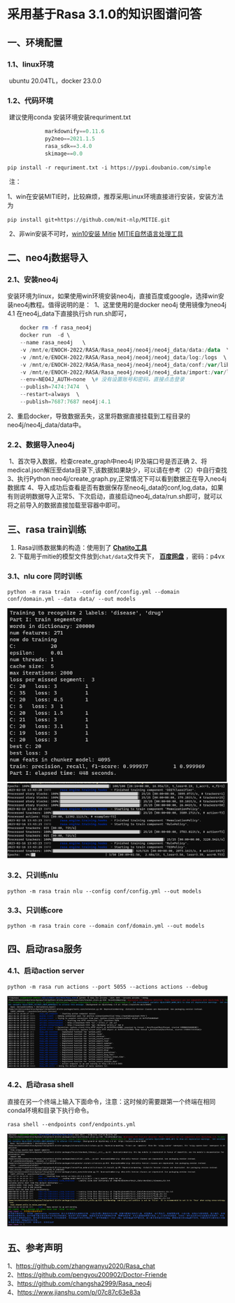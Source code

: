 # 采用基于Rasa 3.1.0的知识图谱问答 

## 一、环境配置

### 1.1、linux环境

​			ubuntu 20.04TL，docker 23.0.0

### 1.2、代码环境

​			建议使用conda 安装环境安装requriment.txt

```powershell
			markdownify==0.11.6
			py2neo==2021.1.5
			rasa_sdk==3.4.0
			skimage==0.0
```

​		`pip install -r requriment.txt -i https://pypi.doubanio.com/simple ` 

​		注：			

​			1、win在安装MITIE时，比较麻烦，推荐采用Linux环境直接进行安装，安装方法为

​						`pip install git+https://github.com/mit-nlp/MITIE.git`

​			2、非win安装不可时，[win10安装 Mitie](https://blog.csdn.net/liu765023051/article/details/83107254?spm=1001.2101.3001.6650.1&utm_medium=distribute.pc_relevant.none-task-blog-2%7Edefault%7EBlogCommendFromBaidu%7ERate-1-83107254-blog-93622942.pc_relevant_vip_default&depth_1-utm_source=distribute.pc_relevant.none-task-blog-2%7Edefault%7EBlogCommendFromBaidu%7ERate-1-83107254-blog-93622942.pc_relevant_vip_default&utm_relevant_index=2)        [MITIE自然语言处理工具](https://blog.csdn.net/wangyizhen_nju/article/details/93622942?spm=1001.2101.3001.6661.1&utm_medium=distribute.pc_relevant_t0.none-task-blog-2%7Edefault%7EBlogCommendFromBaidu%7ERate-1-93622942-blog-80965689.pc_relevant_vip_default&depth_1-utm_source=distribute.pc_relevant_t0.none-task-blog-2%7Edefault%7EBlogCommendFromBaidu%7ERate-1-93622942-blog-80965689.pc_relevant_vip_default&utm_relevant_index=1)

## 二、neo4j数据导入

### 	2.1、安装neo4j

​		安装环境为linux，如果使用win环境安装neo4j，直接百度或google，选择win安装neo4j教程。
​		值得说明的是：
​		1、这里使用的是docker neo4j 使用镜像为neo4j 4.1 在neo4j_data下直接执行sh run.sh即可，

```powershell
	docker rm -f rasa_neo4j
	docker run  -d \
	--name rasa_neo4j   \
	-v /mnt/e/ENOCH-2022/RASA/Rasa_neo4j/neo4j/neo4j_data/data:/data  \
	-v /mnt/e/ENOCH-2022/RASA/Rasa_neo4j/neo4j/neo4j_data/log:/logs  \
	-v /mnt/e/ENOCH-2022/RASA/Rasa_neo4j/neo4j/neo4j_data/conf:/var/lib/neo4j/conf  \
	-v /mnt/e/ENOCH-2022/RASA/Rasa_neo4j/neo4j/neo4j_data/import:/var/lib/neo4j/import \
	--env=NEO4J_AUTH=none  \# 没有设置账号和密码，直接点击登录
	--publish=7474:7474  \
	--restart=always  \
	--publish=7687:7687 neo4j:4.1
```

​		2、重启docker，导致数据丢失，这里将数据直接挂载到工程目录的neo4j/neo4j_data/data中。

### 	2.2、数据导入neo4j

​		1、首次导入数据，检查create_graph中neo4j IP及端口号是否正确
​		2、将medical.json解压至data目录下,该数据如果缺少，可以请在参考（2）中自行查找
​		3、执行Python neo4j/create_graph.py,正常情况下可以看到数据正在导入neo4j数据库
​		4、导入成功后查看是否有数据保存至neo4j_data的conf,log,data，如果有则说明数据导入正常
​		5、下次启动，直接启动neo4j_data/run.sh即可，就可以将之前导入的数据直接加载至容器中即可。

## 三、rasa train训练

1. Rasa训练数据集的构造：使用到了 [**Chatito工具**](https://rodrigopivi.github.io/Chatito/)
2. 下载用于mitie的模型文件放到`chat/data`文件夹下， [**百度网盘**](https://pan.baidu.com/s/1kNENvlHLYWZIddmtWJ7Pdg) ，密码：p4vx

### 3.1、nlu core 同时训练

```
python -m rasa train  --config conf/config.yml --domain conf/domain.yml --data data/ --out models
```

<img src="img\rasa_train1.png" alt="训练图片1" style="zoom:80%;" />

<img src="img\rasa_train2.png" alt="image-20230216134357076" style="zoom:80%;" />

### 3.2、只训练nlu

```
python -m rasa train nlu --config conf/config.yml --out models
```

###  3.3、只训练core

```
python -m rasa train core --domain conf/domain.yml --out models
```

## 四、启动rasa服务

### 4.1、启动action server

```
python -m rasa run actions --port 5055 --actions actions --debug
```

<img src="img\image-20230216141332448.png" alt="image-20230216141332448" style="zoom:80%;" />

### 4.2、启动rasa shell 

​		直接在另一个终端上输入下面命令，注意：这时候的需要跟第一个终端在相同conda环境和目录下执行命令。

```
rasa shell --endpoints conf/endpoints.yml
```

<img src="img\image-20230216141112950.png" alt="image-20230216141914752" style="zoom:80%;" />



## 五、参考声明
1、https://github.com/zhangwanyu2020/Rasa_chat <br />
2、https://github.com/pengyou200902/Doctor-Friende <br />
3、https://github.com/changsha2999/Rasa_neo4j <br />
4、https://www.jianshu.com/p/07c87c63e83a











